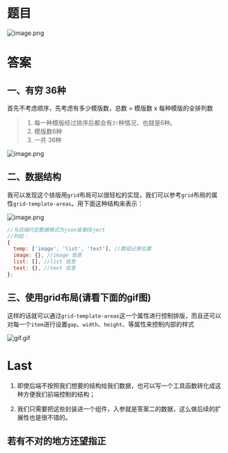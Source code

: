 
# 题目

![image.png](https://github.com/admin-zlj/myProject/blob/main/%E9%9D%A2%E8%AF%95%E9%A2%98/images/question.JPG)

# 答案

## 一、有穷  36种
首先不考虑顺序，先考虑有多少模版数，总数 = 模版数 x 每种模版的全排列数
> 1. 每一种模版经过排序后都会有`3!`种情况，也就是6种。
> 2. 模版数6种
>  3. 一共 36种


![image.png](https://github.com/admin-zlj/myProject/blob/main/%E9%9D%A2%E8%AF%95%E9%A2%98/images/1.png)

## 二、数据结构
我可以发现这个排版用`grid`布局可以很轻松的实现，我们可以参考`grid`布局的属性`grid-template-areas`。用下面这种结构来表示：


![image.png](https://github.com/admin-zlj/myProject/blob/main/%E9%9D%A2%E8%AF%95%E9%A2%98/images/2.png)

```js
//与后端约定数据格式为json或者Object
//列如：
{
  temp: ['image', 'list', 'text'], //数组记录位置
  image: {}, //image 信息
  list: [], //list 信息
  text: {}, //text 信息
};
```

## 三、使用grid布局(请看下面的gif图)
这样的话就可以通过`grid-template-areas`这一个属性进行控制排版，而且还可以对每一个`item`进行设置`gap`、`width`、`height`、等属性来控制内部的样式

![gif.gif](https://github.com/admin-zlj/myProject/blob/main/%E9%9D%A2%E8%AF%95%E9%A2%98/images/gif.gif)


# Last
1. 即使后端不按照我们想要的结构给我们数据，也可以写一个工具函数转化成这种方便我们前端控制的结构；

2. 我们只需要把这些封装进一个组件，入参就是答案二的数据，这么做后续的扩展性也是很不错的。

## 若有不对的地方还望指正